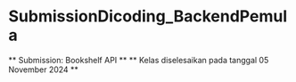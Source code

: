 # SubmissionDicoding_BackendPemula

** Submission: Bookshelf API **
** Kelas diselesaikan pada tanggal 05 November 2024 **

